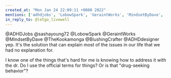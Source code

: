 ```yaml
---
created_at: "Mon Jan 24 22:09:11 +0000 2022"
mentions: ['adhdjobs', 'LobowSpark', 'GeraintWorks', 'MindsetByDave', 'TheKookamonga', 'BlushingCrafter', 'ADHDdesigner']
in_reply_to: @letgo_livewell
---
```


@ADHDJobs @sashayoung72 @LobowSpark @GeraintWorks @MindsetByDave @TheKookamonga @BlushingCrafter @ADHDdesigner yep. It's the solution that can explain most of the issues in our life that we had no explanation for. 

I know one of the things that's hard for me is knowing how to address it with the dr. Do I use the official terms for things? Or is that "drug-seeking behavior"?